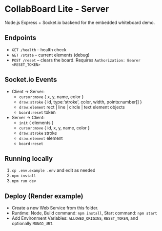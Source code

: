# CollabBoard Lite - Server

Node.js Express + Socket.io backend for the embedded whiteboard demo.

## Endpoints
- `GET /health` – health check
- `GET /state` – current elements (debug)
- `POST /reset` – clears the board. Requires `Authorization: Bearer <RESET_TOKEN>`

## Socket.io Events
- Client -> Server:
  - `cursor:move` { x, y, name, color }
  - `draw:stroke` { id, type:'stroke', color, width, points:number[] }
  - `draw:element` rect | line | circle | text element objects
  - `board:reset` token
- Server -> Client:
  - `init` { elements }
  - `cursor:move` { id, x, y, name, color }
  - `draw:stroke` stroke
  - `draw:element` element
  - `board:reset`

## Running locally
1. `cp .env.example .env` and edit as needed
2. `npm install`
3. `npm run dev`

## Deploy (Render example)
- Create a new Web Service from this folder.
- Runtime: Node, Build command: `npm install`, Start command: `npm start`
- Add Environment Variables: `ALLOWED_ORIGINS`, `RESET_TOKEN`, and optionally `MONGO_URI`.
